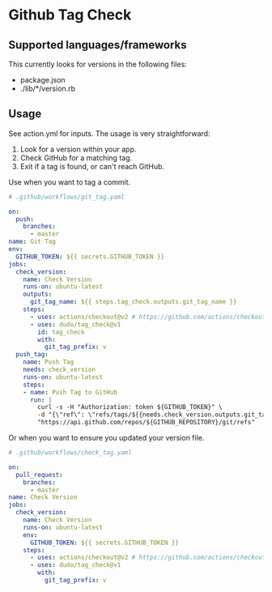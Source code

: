 # Github Tag Check

## Supported languages/frameworks

This currently looks for versions in the following files:

- package.json
- ./lib/*/version.rb

## Usage

See action.yml for inputs. The usage is very straightforward:

1. Look for a version within your app.
2. Check GitHub for a matching tag.
3. Exit if a tag is found, or can't reach GitHub.

Use when you want to tag a commit.

```yaml
# .github/workflows/git_tag.yaml

on:
  push:
    branches:
      - master
name: Git Tag
env:
  GITHUB_TOKEN: ${{ secrets.GITHUB_TOKEN }}
jobs:
  check_version:
    name: Check Version
    runs-on: ubuntu-latest
    outputs:
      git_tag_name: ${{ steps.tag_check.outputs.git_tag_name }}
    steps:
      - uses: actions/checkout@v2 # https://github.com/actions/checkout
      - uses: dudo/tag_check@v1
        id: tag_check
        with:
          git_tag_prefix: v
  push_tag:
    name: Push Tag
    needs: check_version
    runs-on: ubuntu-latest
    steps:
    - name: Push Tag to GitHub
      run: |
        curl -s -H "Authorization: token ${GITHUB_TOKEN}" \
        -d "{\"ref\": \"refs/tags/${{needs.check_version.outputs.git_tag_name}}\", \"sha\": \"${GITHUB_SHA}\"}" \
        "https://api.github.com/repos/${GITHUB_REPOSITORY}/git/refs"
```

Or when you want to ensure you updated your version file.

```yaml
# .github/workflows/check_tag.yaml

on:
  pull_request:
    branches:
      - master
name: Check Version
jobs:
  check_version:
    name: Check Version
    runs-on: ubuntu-latest
    env:
      GITHUB_TOKEN: ${{ secrets.GITHUB_TOKEN }}
    steps:
      - uses: actions/checkout@v2 # https://github.com/actions/checkout
      - uses: dudo/tag_check@v1
        with:
          git_tag_prefix: v
```
